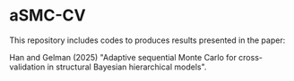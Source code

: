 # aSMC-CV

This repository includes codes to produces results presented in the paper:

Han and Gelman (2025) "Adaptive sequential Monte Carlo for cross-validation in structural Bayesian hierarchical models".

